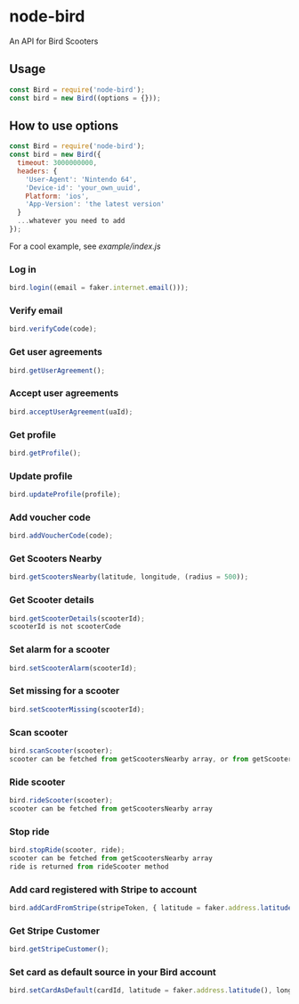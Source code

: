 # node-bird

An API for Bird Scooters

## Usage

```javascript
const Bird = require('node-bird');
const bird = new Bird((options = {}));
```

## How to use options

```javascript
const Bird = require('node-bird');
const bird = new Bird({
  timeout: 3000000000,
  headers: {
    'User-Agent': 'Nintendo 64',
    'Device-id': 'your_own_uuid',
    Platform: 'ios',
    'App-Version': 'the latest version'
  }
  ...whatever you need to add
});
```

For a cool example, see _example/index.js_

### Log in

```javascript
bird.login((email = faker.internet.email()));
```

### Verify email

```javascript
bird.verifyCode(code);
```

### Get user agreements

```javascript
bird.getUserAgreement();
```

### Accept user agreements

```javascript
bird.acceptUserAgreement(uaId);
```

### Get profile

```javascript
bird.getProfile();
```

### Update profile

```javascript
bird.updateProfile(profile);
```

### Add voucher code

```javascript
bird.addVoucherCode(code);
```

### Get Scooters Nearby

```javascript
bird.getScootersNearby(latitude, longitude, (radius = 500));
```

### Get Scooter details

```javascript
bird.getScooterDetails(scooterId);
scooterId is not scooterCode
```

### Set alarm for a scooter

```javascript
bird.setScooterAlarm(scooterId);
```

### Set missing for a scooter

```javascript
bird.setScooterMissing(scooterId);
```

### Scan scooter

```javascript
bird.scanScooter(scooter);
scooter can be fetched from getScootersNearby array, or from getScooterDetails if you already know scooterId
```

### Ride scooter

```javascript
bird.rideScooter(scooter);
scooter can be fetched from getScootersNearby array
```

### Stop ride

```javascript
bird.stopRide(scooter, ride);
scooter can be fetched from getScootersNearby array
ride is returned from rideScooter method
```

### Add card registered with Stripe to account

```javascript
bird.addCardFromStripe(stripeToken, { latitude = faker.address.latitude(), longitude = faker.address.longitude() });
```

### Get Stripe Customer

```javascript
bird.getStripeCustomer();
```

### Set card as default source in your Bird account

```javascript
bird.setCardAsDefault(cardId, latitude = faker.address.latitude(), longitude = faker.address.longitude() });
```
